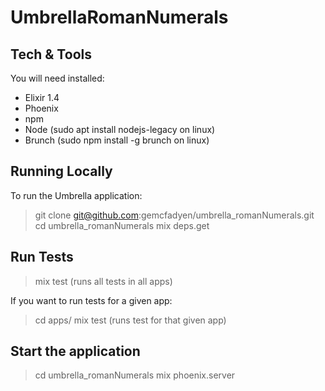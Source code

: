 # UmbrellaRomanNumerals

## Tech & Tools
You will need installed:
- Elixir 1.4
- Phoenix
- npm
- Node (sudo apt install nodejs-legacy on linux)
- Brunch  (sudo npm install -g brunch on linux)

## Running Locally
To run the Umbrella application:

> git clone git@github.com:gemcfadyen/umbrella_romanNumerals.git
> cd umbrella_romanNumerals
> mix deps.get

## Run Tests

> mix test (runs all tests in all apps)

If you want to run tests for a given app:
> cd apps/<app-name>
> mix test (runs test for that given app)

## Start the application
> cd umbrella_romanNumerals
> mix phoenix.server
